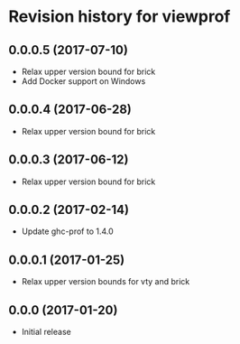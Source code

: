 # Revision history for viewprof

## 0.0.0.5 (2017-07-10)

* Relax upper version bound for brick
* Add Docker support on Windows

## 0.0.0.4 (2017-06-28)

* Relax upper version bound for brick

## 0.0.0.3 (2017-06-12)

* Relax upper version bound for brick

## 0.0.0.2 (2017-02-14)

* Update ghc-prof to 1.4.0

## 0.0.0.1 (2017-01-25)

* Relax upper version bounds for vty and brick

## 0.0.0 (2017-01-20)

* Initial release

